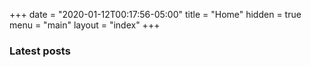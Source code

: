 +++
date = "2020-01-12T00:17:56-05:00"
title = "Home"
hidden = true
menu = "main"
layout = "index"
+++

### Latest posts

